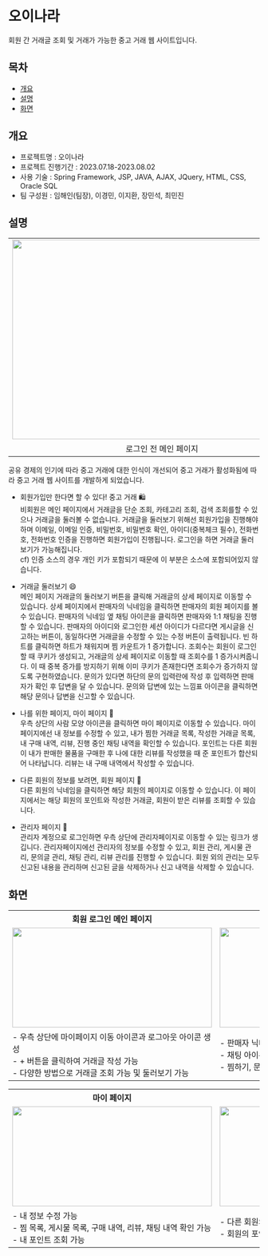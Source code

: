 # 오이나라
회원 간 거래글 조회 및 거래가 가능한 중고 거래 웹 사이트입니다. 

## 목차
  - [개요](#개요)
  - [설명](#설명)
  - [화면](#화면)
## 개요
  - 프로젝트명 : 오이나라
  - 프로젝트 진행기간 : 2023.07.18-2023.08.02
  - 사용 기술 : Spring Framework, JSP, JAVA, AJAX, JQuery, HTML, CSS, Oracle SQL
  - 팀 구성원 : 임해인(팀장), 이경민, 이지환, 장민석, 최민진

## 설명
<div align="center">
  <table>
    <tr>
      <td>
        <img src="https://github.com/HaeinLim/CucumberProject/assets/140698817/f8d4e45c-ea5f-4f95-9782-bfc32a828f96" width="600" height="400">
      </td>
    </tr>
    <tr>
      <td align="center">로그인 전 메인 페이지</td>
    </tr>
  </table>
</div>
공유 경제의 인기에 따라 중고 거래에 대한 인식이 개선되어 중고 거래가 활성화됨에 따라 중고 거래 웹 사이트를 개발하게 되었습니다.

  - 회원가입만 한다면 할 수 있다! 중고 거래 🛍️ <br>
    비회원은 메인 페이지에서 거래글을 단순 조회, 카테고리 조회, 검색 조회를할 수 있으나 거래글을 둘러볼 수 없습니다. 거래글을 둘러보기 위해선 회원가입을 진행해야하며
    이메일, 이메일 인증, 비밀번호, 비밀번호 확인, 아이디(중복체크 필수), 전화번호, 전화번호 인증을 진행하면 회원가입이 진행됩니다. 로그인을 하면 거래글 둘러보기가
    가능해집니다. <br>
    cf) 인증 소스의 경우 개인 키가 포함되기 때문에 이 부분은 소스에 포함되어있지 않습니다.

  - 거래글 둘러보기 😄<br>
    메인 페이지 거래글의 둘러보기 버튼을 클릭해 거래글의 상세 페이지로 이동할 수 있습니다. 상세 페이지에서 판매자의 닉네임을 클릭하면 판매자의 회원 페이지를
    볼 수 있습니다. 판매자의 닉네임 옆 채팅 아이콘을 클릭하면 판매자와 1:1 채팅을 진행할 수 있습니다. 판매자의 아이디와 로그인한 세션 아이디가 다르다면
    게시글을 신고하는 버튼이, 동일하다면 거래글을 수정할 수 있는 수정 버튼이 출력됩니다. 빈 하트를 클릭하면 하트가 채워지며 찜 카운트가 1 증가합니다. 조회수는
    회원이 로그인 할 때 쿠키가 생성되고, 거래글의 상세 페이지로 이동할 때 조회수를 1 증가시켜줍니다. 이 때 중복 증가를 방지하기 위해 이미 쿠키가 존재한다면
    조회수가 증가하지 않도록 구현하였습니다. 문의가 있다면 하단의 문의 입력란에 작성 후 입력하면 판매자가 확인 후 답변을 달 수 있습니다. 문의와 답변에 있는
    느낌표 아이콘을 클릭하면 해당 문의나 답변을 신고할 수 있습니다.

  - 나를 위한 페이지, 마이 페이지 📃 <br>
    우측 상단의 사람 모양 아이콘을 클릭하면 마이 페이지로 이동할 수 있습니다. 마이 페이지에선 내 정보를 수정할 수 있고, 내가 찜한 거래글 목록, 작성한 거래글 목록,
    내 구매 내역, 리뷰, 진행 중인 채팅 내역을 확인할 수 있습니다. 포인트는 다른 회원이 내가 판매한 물품을 구매한 후 나에 대한 리뷰를 작성했을 때 준 포인트가 
    합산되어 나타납니다. 리뷰는 내 구매 내역에서 작성할 수 있습니다.

  - 다른 회원의 정보를 보려면, 회원 페이지 📃 <br>
    다른 회원의 닉네임을 클릭하면 해당 회원의 페이지로 이동할 수 있습니다. 이 페이지에서는 해당 회원의 포인트와 작성한 거래글, 회원이 받은 리뷰를 조회할 수 있습니다.

  - 관리자 페이지 📃 <br>
    관리자 계정으로 로그인하면 우측 상단에 관리자페이지로 이동할 수 있는 링크가 생깁니다. 관리자페이지에선 관리자의 정보를 수정할 수 있고, 회원 관리, 게시물 관리,
    문의글 관리, 채팅 관리, 리뷰 관리를 진행할 수 있습니다. 회원 외의 관리는 모두 신고된 내용을 관리하며 신고된 글을 삭제하거나 신고 내역을 삭제할 수 있습니다.

## 화면

<div align="center">
  <table align="center">
      <tr>
        <th>회원 로그인 메인 페이지</th><th>상세 페이지</th>
      </tr>
      <tr>
        <td>
          <img src="https://github.com/HaeinLim/CucumberProject/assets/140698817/0f368630-4f58-4dd4-8514-b104da8bb840" width="400" height="200">
        </td>
        <td>
          <img src="https://github.com/HaeinLim/CucumberProject/assets/140698817/72403b04-df53-42b6-82f7-a8160556fd0c" width="400" height="200">
        </td>
      </tr>
      <tr>
        <td>
          - 우측 상단에 마이페이지 이동 아이콘과 로그아웃 아이콘 생성 <br>
          - + 버튼을 클릭하여 거래글 작성 가능 <br>
          - 다양한 방법으로 거래글 조회 가능 및 둘러보기 가능
        </td>
        <td>
          - 판매자 닉네임을 클릭해 판매자의 회원 페이지 조회 가능 <br>
          - 채팅 아이콘을 클릭해 판매자와 1:1 채팅 가능 <br>
          - 찜하기, 문의하기 가능 및 게시물과 문의 및 답글 신고 가능
        </td>
      </tr>
  </table>
</div>

<div align="center">
  <table align="center">
      <tr>
        <th>마이 페이지</th><th>회원 페이지</th><th>관리자 페이지</th>
      </tr>
      <tr>
        <td>
          <img src="https://github.com/HaeinLim/CucumberProject/assets/140698817/0f368630-4f58-4dd4-8514-b104da8bb840" width="400" height="200">
        </td>
        <td>
          <img src="https://github.com/HaeinLim/CucumberProject/assets/140698817/72403b04-df53-42b6-82f7-a8160556fd0c" width="400" height="200">
        </td>
        <td>
          <img src="https://github.com/HaeinLim/CucumberProject/assets/140698817/72403b04-df53-42b6-82f7-a8160556fd0c" width="400" height="200">
        </td>
      </tr>
      <tr>
        <td>
          - 내 정보 수정 가능 <br>
          - 찜 목록, 게시물 목록, 구매 내역, 리뷰, 채팅 내역 확인 가능 <br>
          - 내 포인트 조회 가능
        </td>
        <td>
          - 다른 회원의 게시물 목록, 받은 리뷰 확인 가능 <br>
          - 회원의 포인트 조회 가능
        </td>
        <td>
          - 관리자 정보 수정 가능 <br>
          - 회원 관리, 회원 관리, 게시물 관리, 문의글 관리, 채팅 관리, 리뷰 관리 가능
        </td>
      </tr>
  </table>
</div>

    
